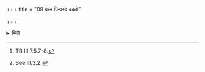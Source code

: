 +++
title = "09 ब्रध्न पिन्वस्व ददतो"

+++

<details><summary>थिते</summary>

9. With bradhna pinvasva dadato me...[^1] he touches the sacrificial bread kept on the barhis-grass.[^2]  

[^1]: TB III.7.5.7-8.  

[^2]: See III.3.2.
</details>
